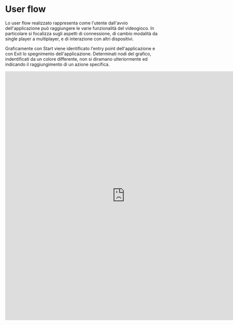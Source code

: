 # User flow

Lo user flow realizzato rappresenta come l'utente dall'avvio dell'applicazione può raggiungere le varie funzionalità del videogioco. In particolare si focalizza sugli aspetti di connessione, di cambio modalità da single player a multiplayer, e di interazione con altri dispositivi. 

Graficamente con Start viene identificato l'entry point dell'applicazione e con Exit lo spegnimento dell'applicazione. Determinati nodi del grafico, indentificati da un colore differente, non si diramano ulteriormente ed indicando il raggiungimento di un azione specifica.

<iframe width="768" height="800" src="https://miro.com/app/live-embed/uXjVK7WG9Dw=/?moveToViewport=-6347,-1015,9538,4354&embedId=424691014612" frameborder="0" scrolling="no" allow="fullscreen; clipboard-read; clipboard-write" allowfullscreen></iframe>

